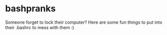 # bashpranks
Someone forget to lock their computer? 
Here are some fun things to put into their .bashrc to mess with them :)
